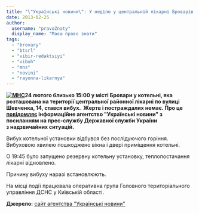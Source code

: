 ```yaml
---
title: "\"Українські новини\": У неділю у центральній лікарні Броварів вибухнула котельна установка"
date: 2013-02-25
author: 
  username: "pravoZnaty"
  display_name: "Маєш право знати"
tags: 
  - "brovary"
  - "btsrl"
  - "vibir-redaktsiyi"
  - "vibuh"
  - "mns"
  - "novini"
  - "rayonna-likarnya"
---
```


**[![МНС](https://mpz.brovary.org/wp-content/uploads/2013/02/MNS.jpg)](https://mpz.brovary.org/wp-content/uploads/2013/02/MNS.jpg)24 лютого близько 15:00 у місті Бровари у котельні, яка розташована на території центральної районної лікарні по вулиці Шевченка, 14, стався вибух.  Жертв і постраждалих немає. Про це [повідомляє](http://ukranews.com/uk/news/events/2013/02/25/90742) інформаційне агентство "Українські новини" з посиланням на прес-службу Державної служби України з надзвичайних ситуацій.**

Вибух котельної установки відбувся без послідуючого горіння. Вибуховою хвилею пошкоджено вікна і двері приміщення котельні.

О 19:45 було запущено резервну котельну установку, теплопостачання лікарні відновлено.

Причину вибуху наразі встановлюють.

На місці події працювала оперативна група Головного територіального управління ДСНС у Київській області.

**Джерело:** [сайт агентства "Українські новини"](http://ukranews.com/uk/news/events/2013/02/25/90742)
